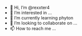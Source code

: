 - 👋 Hi, I’m @rexxter4
- 👀 I’m interested in ...
- 🌱 I’m currently learning phyton
- 💞️ I’m looking to collaborate on ...
- 📫 How to reach me ...

<!---
rexxter4/rexxter4 is a ✨ special ✨ repository because its `README.md` (this file) appears on your GitHub profile.
You can click the Preview link to take a look at your changes.
--->
